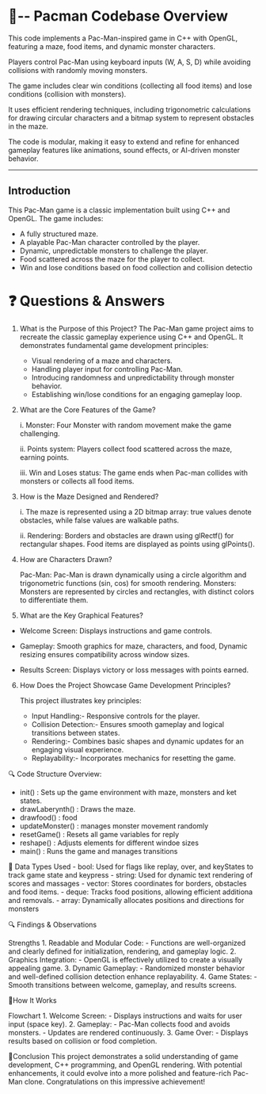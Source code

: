# 📌-- Pacman Codebase Overview

This code implements a Pac-Man-inspired game in C++ with OpenGL, featuring a maze, food items, and dynamic monster characters.

Players control Pac-Man using keyboard inputs (W, A, S, D) while avoiding collisions with randomly moving monsters.

The game includes clear win conditions (collecting all food items) and lose conditions (collision with monsters).

It uses efficient rendering techniques, including trigonometric calculations for drawing circular characters and a bitmap system to represent obstacles in the maze.

The code is modular, making it easy to extend and refine for enhanced gameplay features like animations, sound effects, or AI-driven monster behavior.

---

## **Introduction**
This Pac-Man game is a classic implementation built using C++ and OpenGL. The game includes:
- A fully structured maze.
- A playable Pac-Man character controlled by the player.
- Dynamic, unpredictable monsters to challenge the player.
- Food scattered across the maze for the player to collect.
- Win and lose conditions based on food collection and collision detectio



# ❓ Questions & Answers
1. What is the Purpose of this Project?
   The Pac-Man game project aims to recreate the classic gameplay experience using C++ and OpenGL. It demonstrates fundamental game development principles:
   - Visual rendering of a maze and characters.
   - Handling player input for controlling Pac-Man.
   - Introducing randomness and unpredictability through monster behavior.
   - Establishing win/lose conditions for an engaging gameplay loop.
  
2. What are the Core Features of the Game?
   
   i. Monster:
      Four Monster with random movement make the game challenging.
   
   ii. Points system:
       Players collect food scattered across the maze, earning points.
   
   iii. Win and Loses status:
        The game ends when Pac-man collides with monsters or collects all food items.

3. How is the Maze Designed and Rendered?

   i. The maze is represented using a 2D bitmap array:
       true values denote obstacles, while false values are walkable paths.
   
   ii. Rendering:
       Borders and obstacles are drawn using glRectf() for rectangular shapes.
       Food items are displayed as points using glPoints().

4. How are Characters Drawn?
   
   Pac-Man:  Pac-Man is drawn dynamically using a circle algorithm and trigonometric functions (sin, cos) for smooth rendering.
   Monsters: Monsters are represented by circles and rectangles, with distinct colors to differentiate them.
   
5. What are the Key Graphical Features?
   
- Welcome Screen: Displays instructions and game controls.
  
- Gameplay: Smooth graphics for maze, characters, and food, Dynamic resizing ensures compatibility across window sizes.
  
- Results Screen: Displays victory or loss messages with points earned.

6. How Does the Project Showcase Game Development Principles?
   
   This project illustrates key principles:
     - Input Handling:- Responsive controls for the player.
     - Collision Detection:- Ensures smooth gameplay and logical transitions between states.
     - Rendering:- Combines basic shapes and dynamic updates for an engaging visual experience.
     - Replayability:- Incorporates mechanics for resetting the game.



🔍 Code Structure Overview:
- init() : Sets up the game environment with maze, monsters and ket states.
- drawLaberynth() : Draws the maze.
- drawfood() : food
- updateMonster() : manages monster movement randomly
- resetGame() : Resets all game variables for reply
- reshape() : Adjusts elements for different windoe sizes
- main() : Runs the game and manages transitions  


🧱 Data Types Used
    - bool: Used for flags like replay, over, and keyStates to track game state and keypress
    - string: Used for dynamic text rendering of scores and massages
    - vector: Stores coordinates for borders, obstacles and food items.
    - deque: Tracks food positions, allowing efficient additiona and removals.
    - array: Dynamically allocates positions and directions for monsters 



🔍 Findings & Observations

   Strengths 
       1. Readable and Modular Code:
          - Functions are well-organized and clearly defined for initialization, rendering, and gameplay logic.
       2. Graphics Integration:
          - OpenGL is effectively utilized to create a visually appealing game.
       3. Dynamic Gameplay:
          - Randomized monster behavior and well-defined collision detection enhance replayability.
       4. Game States:
          - Smooth transitions between welcome, gameplay, and results screens.

🚀How It Works

   Flowchart
    1. Welcome Screen:
       - Displays instructions and waits for user input (space key).
    2. Gameplay:
       - Pac-Man collects food and avoids monsters.
       - Updates are rendered continuously.
    3. Game Over:
       - Displays results based on collision or food completion.

🧱Conclusion
This project demonstrates a solid understanding of game development, C++ programming, and OpenGL rendering. With potential enhancements, it could evolve into a more polished and feature-rich Pac-Man clone. Congratulations on this impressive achievement!























        
    



